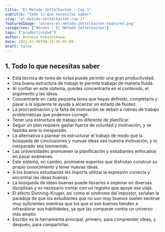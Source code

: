 ```yaml
---
title: "El Metodo Zettelkasten - Cap 1"
subtitle: "Todo lo que necesitas saber"
slug: "el-metodo-zettelkasten-cap-1"
featuredImage: "ahrens-el-metodo-zettelkasten-featured.png"
categories: ["Ahrens - El Método Zettelkasten"]
tags: ["productividad"]
author: Antonio Kobashikawa
date: 2022-01-06T00:22:45-05:00
draft: false
---
```


<!--more-->

## 1. Todo lo que necesitas saber
- Está técnica de toma de notas puede permitir una gran productividad.
- Una buena estructura de trabajo te permite trabajar de manera fluida.
- Al confiar en este sistema, puedes concentrarte en el contenido, el argumento y las ideas.
- Concentrarte en cada pequeña tarea que hayas definido, completarla y pasar a la siguiente te ayuda a alcanzar un estado de fluidez.
- La procrastinación y la falta de motivación se deben a rutinas de trabajo problemáticas que podemos corregir.
- Tener una estructura de trabajo es diferente de planificar.
- Seguir un plan requiere gastar fuerza de voluntad y motivación, y se fastidia ante lo inesperado.
- La alternativa a planear es estructurar el trabajo de modo que la búsqueda de conclusiones y nuevas ideas sea nuestra motivación, y lo inesperado sea bienvenido.
- Las universidades promueven la planificación y estudiantes enfocados en pasar exámenes.
- Este sistema, en cambio, promueve expertos que disfrutan construir su propio conocimiento y tener nuevas ideas.
- A los buenos estudiantes les importa utilizar la expresión correcta y encontrar las ideas buenas.
- La búsqueda de ideas buenas puede llevarlos a explorar en diversas dsciplinas y es necesario contar con un registro que apoye ese viaje.
- El efecto Dunning-Kruger, así como el síndrome del impostor, señalan la paradoja de que los estudiantes que no son muy buenos suelen sentirse muy suficientes mientras que los que sí son buenos tienden a infravalorar sus habilidades, ya que las comparan contra un universo más amplio.
- Escribir es la herramienta principal, primero, para comprender ideas, y después, para compartirlas.